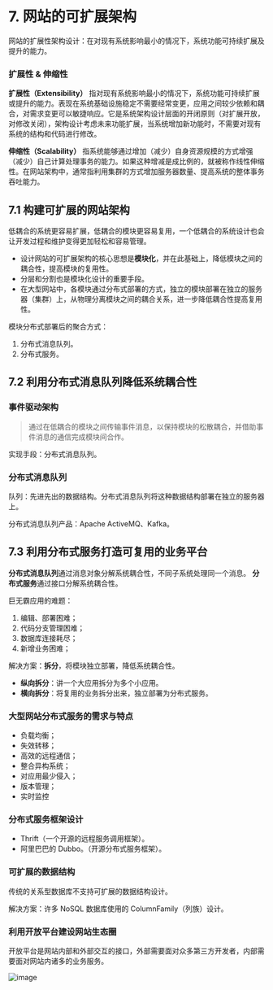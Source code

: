 # 7. 网站的可扩展架构

网站的扩展性架构设计：在对现有系统影响最小的情况下，系统功能可持续扩展及提升的能力。

### 扩展性 & 伸缩性

**扩展性（Extensibility）**
指对现有系统影响最小的情况下，系统功能可持续扩展或提升的能力。表现在系统基础设施稳定不需要经常变更，应用之间较少依赖和耦合，对需求变更可以敏捷响应。它是系统架构设计层面的开闭原则（对扩展开放，对修改关闭），架构设计考虑未来功能扩展，当系统增加新功能时，不需要对现有系统的结构和代码进行修改。

**伸缩性（Scalability）**
指系统能够通过增加（减少）自身资源规模的方式增强（减少）自己计算处理事务的能力。如果这种增减是成比例的，就被称作线性伸缩性。在网站架构中，通常指利用集群的方式增加服务器数量、提高系统的整体事务吞吐能力。


## 7.1 构建可扩展的网站架构
低耦合的系统更容易扩展，低耦合的模块更容易复用，一个低耦合的系统设计也会让开发过程和维护变得更加轻松和容易管理。

* 设计网站的可扩展架构的核心思想是**模块化**，并在此基础上，降低模块之间的耦合性，提高模块的复用性。
* 分层和分割也是模块化设计的重要手段。
* 在大型网站中，各模块通过分布式部署的方式，独立的模块部署在独立的服务器（集群）上，从物理分离模块之间的耦合关系，进一步降低耦合性提高复用性。

模块分布式部署后的聚合方式：
1. 分布式消息队列。
2. 分布式服务。

## 7.2 利用分布式消息队列降低系统耦合性

### 事件驱动架构

> 通过在低耦合的模块之间传输事件消息，以保持模块的松散耦合，并借助事件消息的通信完成模块间合作。

实现手段：分布式消息队列。

### 分布式消息队列

队列：先进先出的数据结构。分布式消息队列将这种数据结构部署在独立的服务器上。

分布式消息队列产品：Apache ActiveMQ、Kafka。

## 7.3 利用分布式服务打造可复用的业务平台

**分布式消息队列**通过消息对象分解系统耦合性，不同子系统处理同一个消息。
**分布式服务**通过接口分解系统耦合性。

巨无霸应用的难题：
1. 编辑、部署困难；
2. 代码分支管理困难；
3. 数据库连接耗尽；
4. 新增业务困难；

解决方案：**拆分**，将模块独立部署，降低系统耦合性。
* **纵向拆分**：讲一个大应用拆分为多个小应用。
* **横向拆分**：将复用的业务拆分出来，独立部署为分布式服务。


### 大型网站分布式服务的需求与特点
* 负载均衡；
* 失效转移；
* 高效的远程通信；
* 整合异构系统；
* 对应用最少侵入；
* 版本管理；
* 实时监控

### 分布式服务框架设计
* Thrift（一个开源的远程服务调用框架）。
* 阿里巴巴的 Dubbo。（开源分布式服务框架）。

### 可扩展的数据结构

传统的关系型数据库不支持可扩展的数据结构设计。

解决方案：许多 NoSQL 数据库使用的 ColumnFamily（列族）设计。

### 利用开放平台建设网站生态圈

开放平台是网站内部和外部交互的接口，外部需要面对众多第三方开发者，内部需要面对网站内诸多的业务服务。

![image](http://upload-images.jianshu.io/upload_images/2648731-712f8e3685b39b6b.jpg?imageMogr2/auto-orient/strip%7CimageView2/2/w/1240)
